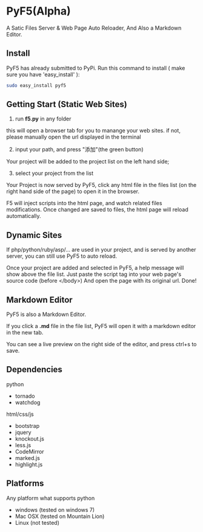 PyF5(Alpha)
==========

A Satic Files Server & Web Page Auto Reloader, And Also a Markdown Editor.


Install
-------
PyF5 has already submitted to PyPi. Run this command to install ( make sure you have 'easy_install' ):
```bash
sudo easy_install pyf5
```

Getting Start (Static Web Sites)
-------------------------------
1. run **f5.py** in any folder

  this will open a browser tab for you to manange your web sites.
  if not, please manually open the url displayed in the terminal
  
2. input your path, and press "添加"(the green button)

  Your project will be added to the project list on the left hand side;
  
3. select your project from the list

  Your Project is now served by PyF5, 
  click any html file in the files list (on the right hand side of the page) to open it in the browser.
  
  F5 will inject scripts into the html page, and watch related files modifications.
  Once changed are saved to files, the html page will reload automatically.
  

Dynamic Sites
-------------
If php/python/ruby/asp/... are used in your project, 
and is served by another server, you can still use PyF5 to auto reload.

Once your project are added and selected in PyF5,
a help message will show above the file list.
Just paste the script tag into your web page's source code (before &lt;/body&gt;)
And open the page with its original url. Done!


Markdown Editor
---------------
PyF5 is also a Markdown Editor.

If you click a **.md** file in the file list, PyF5 will open it with a markdown editor in the new tab.

You can see a live preview on the right side of the editor, and press ctrl+s to save.


Dependencies
------------
python
* tornado
* watchdog

html/css/js
* bootstrap
* jquery
* knockout.js
* less.js
* CodeMirror
* marked.js
* highlight.js


Platforms
---------
Any platform what supports python
* windows (tested on windows 7)
* Mac OSX (tested on Mountain Lion)
* Linux (not tested)